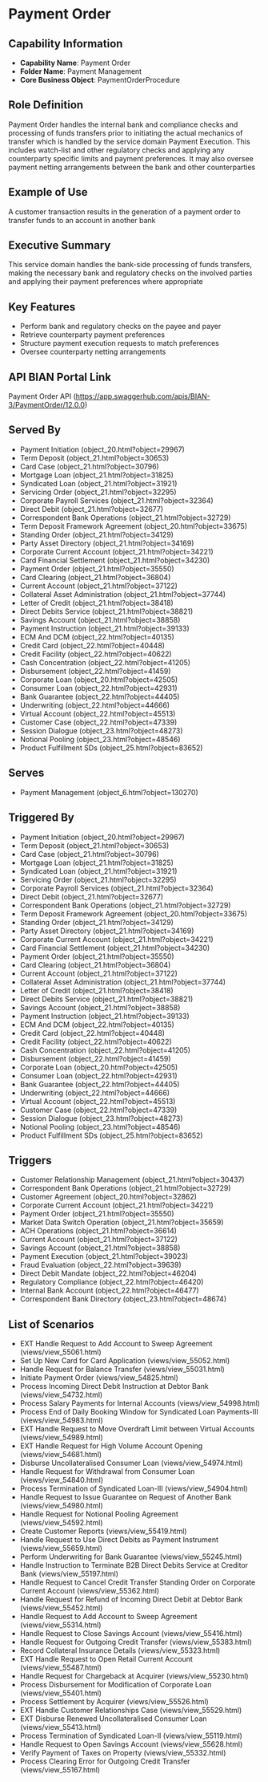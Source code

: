 # Payment Order

## Capability Information
- **Capability Name**: Payment Order
- **Folder Name**: Payment Management
- **Core Business Object**: PaymentOrderProcedure

## Role Definition
Payment Order handles the internal bank and compliance checks and processing of funds transfers prior to initiating the actual mechanics of transfer which is handled by the service domain Payment Execution. This includes watch-list and other regulatory checks and applying any counterparty specific limits and payment preferences. It may also oversee payment netting arrangements between the bank and other counterparties

## Example of Use
A customer transaction results in the generation of a payment order to transfer funds to an account in another bank

## Executive Summary
This service domain handles the bank-side processing of funds transfers, making the necessary bank and regulatory checks on the involved parties and applying their payment preferences where appropriate

## Key Features
- Perform bank and regulatory checks on the payee and payer
- Retrieve counterparty payment preferences
- Structure payment execution requests to match preferences
- Oversee counterparty netting arrangements

## API BIAN Portal Link
Payment Order API (https://app.swaggerhub.com/apis/BIAN-3/PaymentOrder/12.0.0)

## Served By
- Payment Initiation (object_20.html?object=29967)
- Term Deposit (object_21.html?object=30653)
- Card Case (object_21.html?object=30796)
- Mortgage Loan (object_21.html?object=31825)
- Syndicated Loan (object_21.html?object=31921)
- Servicing Order (object_21.html?object=32295)
- Corporate Payroll Services (object_21.html?object=32364)
- Direct Debit (object_21.html?object=32677)
- Correspondent Bank Operations (object_21.html?object=32729)
- Term Deposit Framework Agreement (object_20.html?object=33675)
- Standing Order (object_21.html?object=34129)
- Party Asset Directory (object_21.html?object=34169)
- Corporate Current Account (object_21.html?object=34221)
- Card Financial Settlement (object_21.html?object=34230)
- Payment Order (object_21.html?object=35550)
- Card Clearing (object_21.html?object=36804)
- Current Account (object_21.html?object=37122)
- Collateral Asset Administration (object_21.html?object=37744)
- Letter of Credit (object_21.html?object=38418)
- Direct Debits Service (object_21.html?object=38821)
- Savings Account (object_21.html?object=38858)
- Payment Instruction (object_21.html?object=39133)
- ECM And DCM (object_22.html?object=40135)
- Credit Card (object_22.html?object=40448)
- Credit Facility (object_22.html?object=40622)
- Cash Concentration (object_22.html?object=41205)
- Disbursement (object_22.html?object=41459)
- Corporate Loan (object_20.html?object=42505)
- Consumer Loan (object_22.html?object=42931)
- Bank Guarantee (object_22.html?object=44405)
- Underwriting (object_22.html?object=44666)
- Virtual Account (object_22.html?object=45513)
- Customer Case (object_22.html?object=47339)
- Session Dialogue (object_23.html?object=48273)
- Notional Pooling (object_23.html?object=48546)
- Product Fulfillment SDs (object_25.html?object=83652)

## Serves
- Payment Management (object_6.html?object=130270)

## Triggered By
- Payment Initiation (object_20.html?object=29967)
- Term Deposit (object_21.html?object=30653)
- Card Case (object_21.html?object=30796)
- Mortgage Loan (object_21.html?object=31825)
- Syndicated Loan (object_21.html?object=31921)
- Servicing Order (object_21.html?object=32295)
- Corporate Payroll Services (object_21.html?object=32364)
- Direct Debit (object_21.html?object=32677)
- Correspondent Bank Operations (object_21.html?object=32729)
- Term Deposit Framework Agreement (object_20.html?object=33675)
- Standing Order (object_21.html?object=34129)
- Party Asset Directory (object_21.html?object=34169)
- Corporate Current Account (object_21.html?object=34221)
- Card Financial Settlement (object_21.html?object=34230)
- Payment Order (object_21.html?object=35550)
- Card Clearing (object_21.html?object=36804)
- Current Account (object_21.html?object=37122)
- Collateral Asset Administration (object_21.html?object=37744)
- Letter of Credit (object_21.html?object=38418)
- Direct Debits Service (object_21.html?object=38821)
- Savings Account (object_21.html?object=38858)
- Payment Instruction (object_21.html?object=39133)
- ECM And DCM (object_22.html?object=40135)
- Credit Card (object_22.html?object=40448)
- Credit Facility (object_22.html?object=40622)
- Cash Concentration (object_22.html?object=41205)
- Disbursement (object_22.html?object=41459)
- Corporate Loan (object_20.html?object=42505)
- Consumer Loan (object_22.html?object=42931)
- Bank Guarantee (object_22.html?object=44405)
- Underwriting (object_22.html?object=44666)
- Virtual Account (object_22.html?object=45513)
- Customer Case (object_22.html?object=47339)
- Session Dialogue (object_23.html?object=48273)
- Notional Pooling (object_23.html?object=48546)
- Product Fulfillment SDs (object_25.html?object=83652)

## Triggers
- Customer Relationship Management (object_21.html?object=30437)
- Correspondent Bank Operations (object_21.html?object=32729)
- Customer Agreement (object_20.html?object=32862)
- Corporate Current Account (object_21.html?object=34221)
- Payment Order (object_21.html?object=35550)
- Market Data Switch Operation (object_21.html?object=35659)
- ACH Operations (object_21.html?object=36614)
- Current Account (object_21.html?object=37122)
- Savings Account (object_21.html?object=38858)
- Payment Execution (object_21.html?object=39023)
- Fraud Evaluation (object_22.html?object=39639)
- Direct Debit Mandate (object_22.html?object=46204)
- Regulatory Compliance (object_22.html?object=46420)
- Internal Bank Account (object_22.html?object=46477)
- Correspondent Bank Directory (object_23.html?object=48674)

## List of Scenarios
- EXT Handle Request to Add Account to Sweep Agreement (views/view_55061.html)
- Set Up New Card for Card Application (views/view_55052.html)
- Handle Request for Balance Transfer (views/view_55031.html)
- Initiate Payment Order (views/view_54825.html)
- Process Incoming Direct Debit Instruction at Debtor Bank (views/view_54732.html)
- Process Salary Payments for Internal Accounts (views/view_54998.html)
- Process End of Daily Booking Window for Syndicated Loan Payments-III (views/view_54983.html)
- EXT Handle Request to Move Overdraft Limit between Virtual Accounts (views/view_54989.html)
- EXT Handle Request for High Volume Account Opening (views/view_54681.html)
- Disburse Uncollateralised Consumer Loan (views/view_54974.html)
- Handle Request for Withdrawal from Consumer Loan (views/view_54840.html)
- Process Termination of Syndicated Loan-III (views/view_54904.html)
- Handle Request to Issue Guarantee on Request of Another Bank (views/view_54980.html)
- Handle Request for Notional Pooling Agreement (views/view_54592.html)
- Create Customer Reports (views/view_55419.html)
- Handle Request to Use Direct Debits as Payment Instrument (views/view_55659.html)
- Perform Underwriting for Bank Guarantee (views/view_55245.html)
- Handle Instruction to Terminate B2B Direct Debits Service at Creditor Bank (views/view_55197.html)
- Handle Request to Cancel Credit Transfer Standing Order on Corporate Current Account (views/view_55362.html)
- Handle Request for Refund of Incoming Direct Debit at Debtor Bank (views/view_55452.html)
- Handle Request to Add Account to Sweep Agreement (views/view_55314.html)
- Handle Request to Close Savings Account (views/view_55416.html)
- Handle Request for Outgoing Credit Transfer (views/view_55383.html)
- Record Collateral Insurance Details (views/view_55323.html)
- EXT Handle Request to Open Retail Current Account (views/view_55487.html)
- Handle Request for Chargeback at Acquirer (views/view_55230.html)
- Process Disbursement for Modification of Corporate Loan (views/view_55401.html)
- Process Settlement by Acquirer (views/view_55526.html)
- EXT Handle Customer Relationships Case (views/view_55529.html)
- EXT Disburse Renewed Uncollateralised Consumer Loan (views/view_55413.html)
- Process Termination of Syndicated Loan-II (views/view_55119.html)
- Handle Request to Open Savings Account (views/view_55628.html)
- Verify Payment of Taxes on Property (views/view_55332.html)
- Process Clearing Error for Outgoing Credit Transfer (views/view_55167.html)